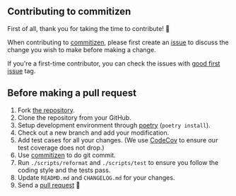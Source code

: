 ## Contributing to commitizen

First of all, thank you for taking the time to contribute! 🎉

When contributing to [commitizen](https://github.com/commitizen-tools/commitizen), please first create an [issue](https://github.com/commitizen-tools/commitizen/issues) to discuss the change you wish to make before making a change.

If you're a first-time contributor, you can check the issues with [good first issue](https://github.com/commitizen-tools/commitizen/issues?q=is%3Aissue+is%3Aopen+label%3A%22good+first+issue%22) tag.

## Before making a pull request

1. Fork [the repository](https://github.com/commitizen-tools/commitizen).
2. Clone the repository from your GitHub.
3. Setup development environment through [poetry](https://python-poetry.org/) (`poetry install`).
4. Check out a new branch and add your modification.
5. Add test cases for all your changes.
   (We use [CodeCov](https://codecov.io/) to ensure our test coverage does not drop.)
6. Use [commitizen](https://github.com/commitizen-tools/commitizen) to do git commit.
7. Run `./scripts/reformat` and `./scripts/test` to ensure you follow the coding style and the tests pass.
8. Update `READMD.md` and `CHANGELOG.md` for your changes.
9. Send a [pull request](https://github.com/commitizen-tools/commitizen/pulls) 🙏
